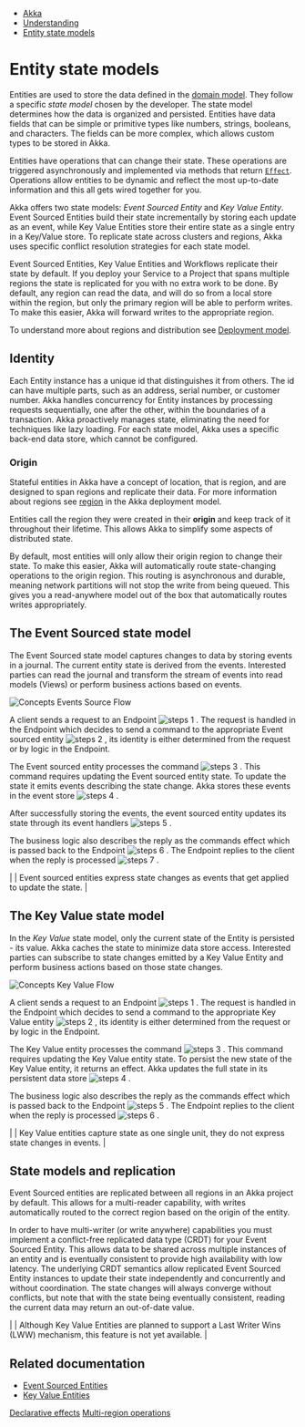 <!-- <nav> -->
- [Akka](../index.html)
- [Understanding](index.html)
- [Entity state models](state-model.html)

<!-- </nav> -->

# Entity state models

Entities are used to store the data defined in the [domain model](architecture-model.html#_domain). They follow a specific *state model* chosen by the developer. The state model determines how the data is organized and persisted. Entities have data fields that can be simple or primitive types like numbers, strings, booleans, and characters. The fields can be more complex, which allows custom types to be stored in Akka.

Entities have operations that can change their state. These operations are triggered asynchronously and implemented via methods that return <a href="declarative-effects.html">`Effect`</a>. Operations allow entities to be dynamic and reflect the most up-to-date information and this all gets wired together for you.

Akka offers two state models: *Event Sourced Entity* and *Key Value Entity*. Event Sourced Entities build their state incrementally by storing each update as an event, while Key Value Entities store their entire state as a single entry in a Key/Value store. To replicate state across clusters and regions, Akka uses specific conflict resolution strategies for each state model.

Event Sourced Entities, Key Value Entities and Workflows replicate their state by default. If you deploy your Service to a Project that spans multiple regions the state is replicated for you with no extra work to be done. By default, any region can read the data, and will do so from a local store within the region, but only the primary region will be able to perform writes. To make this easier, Akka will forward writes to the appropriate region.

To understand more about regions and distribution see [Deployment model](deployment-model.html#_region).

## <a href="about:blank#_identity"></a> Identity

Each Entity instance has a unique id that distinguishes it from others. The id can have multiple parts, such as an address, serial number, or customer number. Akka handles concurrency for Entity instances by processing requests sequentially, one after the other, within the boundaries of a transaction. Akka proactively manages state, eliminating the need for techniques like lazy loading. For each state model, Akka uses a specific back-end data store, which cannot be configured.

### <a href="about:blank#_origin"></a> Origin

Stateful entities in Akka have a concept of location, that is region, and are designed to span regions and replicate their data. For more information about regions see [region](deployment-model.html#_region) in the Akka deployment model.

Entities call the region they were created in their **origin** and keep track of it throughout their lifetime. This allows Akka to simplify some aspects of distributed state.

By default, most entities will only allow their origin region to change their state. To make this easier, Akka will automatically route state-changing operations to the origin region. This routing is asynchronous and durable, meaning network partitions will not stop the write from being queued. This gives you a read-anywhere model out of the box that automatically routes writes appropriately.

## <a href="about:blank#_the_event_sourced_state_model"></a> The Event Sourced state model

The Event Sourced state model captures changes to data by storing events in a journal. The current entity state is derived from the events. Interested parties can read the journal and transform the stream of events into read models (Views) or perform business actions based on events.

![Concepts Events Source Flow](_images/event-sourced-entity-flow.svg)


A client sends a request to an Endpoint
![steps 1](_images/steps-1.svg)
. The request is handled in the Endpoint which decides to send a command to the appropriate Event sourced  entity
![steps 2](_images/steps-2.svg)
, its identity is either determined from the request or by logic in the Endpoint.

The Event sourced entity processes the command
![steps 3](_images/steps-3.svg)
. This command requires updating the Event sourced entity state. To update the state it emits events describing the state change. Akka stores these events in the event store
![steps 4](_images/steps-4.svg)
.

After successfully storing the events, the event sourced entity updates its state through its event handlers
![steps 5](_images/steps-5.svg)
.

The business logic also describes the reply as the commands effect which is passed back to the Endpoint
![steps 6](_images/steps-6.svg)
. The Endpoint replies to the client when the reply is processed
![steps 7](_images/steps-7.svg)
.

|  | Event sourced entities express state changes as events that get applied to update the state. |

## <a href="about:blank#_the_key_value_state_model"></a> The Key Value state model

In the *Key Value* state model, only the current state of the Entity is persisted - its value. Akka caches the state to minimize data store access. Interested parties can subscribe to state changes emitted by a Key Value Entity and perform business actions based on those state changes.

![Concepts Key Value Flow](_images/key-value-entity-flow.svg)


A client sends a request to an Endpoint
![steps 1](_images/steps-1.svg)
. The request is handled in the Endpoint which decides to send a command to the appropriate Key Value entity
![steps 2](_images/steps-2.svg)
, its identity is either determined from the request or by logic in the Endpoint.

The Key Value entity processes the command
![steps 3](_images/steps-3.svg)
. This command requires updating the Key Value entity state. To persist the new state of the Key Value entity, it returns an effect. Akka updates the full state in its persistent data store
![steps 4](_images/steps-4.svg)
.

The business logic also describes the reply as the commands effect which is passed back to the Endpoint
![steps 5](_images/steps-5.svg)
. The Endpoint replies to the client when the reply is processed
![steps 6](_images/steps-6.svg)
.

|  | Key Value entities capture state as one single unit, they do not express state changes in events. |

## <a href="about:blank#_state_models_and_replication"></a> State models and replication

Event Sourced entities are replicated between all regions in an Akka project by default. This allows for a multi-reader capability, with writes automatically routed to the correct region based on the origin of the entity.

In order to have multi-writer (or write anywhere) capabilities you must implement a conflict-free replicated data type (CRDT) for your Event Sourced Entity. This allows data to be shared across multiple instances of an entity and is eventually consistent to provide high availability with low latency. The underlying CRDT semantics allow replicated Event Sourced Entity instances to update their state independently and concurrently and without coordination. The state changes will always converge without conflicts, but note that with the state being eventually consistent, reading the current data may return an out-of-date value.

|  | Although Key Value Entities are planned to support a Last Writer Wins (LWW) mechanism, this feature is not yet available. |

## <a href="about:blank#_related_documentation"></a> Related documentation

- [Event Sourced Entities](../java/event-sourced-entities.html)
- [Key Value Entities](../java/key-value-entities.html)

<!-- <footer> -->
<!-- <nav> -->
[Declarative effects](declarative-effects.html) [Multi-region operations](multi-region.html)
<!-- </nav> -->

<!-- </footer> -->

<!-- <aside> -->

<!-- </aside> -->